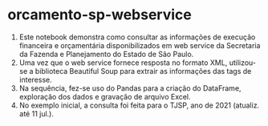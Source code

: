# orcamento-sp-webservice

1) Este notebook demonstra como consultar as informações de execução financeira e orçamentária disponibilizados em web service da Secretaria da Fazenda e Planejamento do Estado de São Paulo.
2) Uma vez que o web service fornece resposta no formato XML, utilizou-se a biblioteca Beautiful Soup para extrair as informações das tags de interesse.
3) Na sequência, fez-se uso do Pandas para a criação do DataFrame, exploração dos dados e gravação de arquivo Excel.
4) No exemplo inicial, a consulta foi feita para o TJSP, ano de 2021 (atualiz. até 11 jul.).
